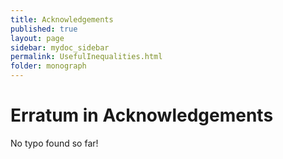 ```yaml
---
title: Acknowledgements
published: true
layout: page
sidebar: mydoc_sidebar
permalink: UsefulInequalities.html
folder: monograph
---
```



# Erratum in Acknowledgements

No typo found so far!